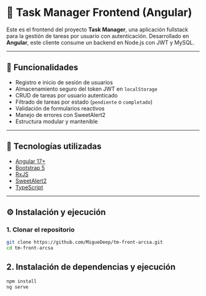 # 📝 Task Manager Frontend (Angular)

Este es el frontend del proyecto **Task Manager**, una aplicación fullstack para la gestión de tareas por usuario con autenticación. Desarrollado en **Angular**, este cliente consume un backend en Node.js con JWT y MySQL.

---

## 🚀 Funcionalidades

- Registro e inicio de sesión de usuarios
- Almacenamiento seguro del token JWT en `localStorage`
- CRUD de tareas por usuario autenticado
- Filtrado de tareas por estado (`pendiente` o `completado`)
- Validación de formularios reactivos
- Manejo de errores con SweetAlert2
- Estructura modular y mantenible

---

## 🧱 Tecnologías utilizadas

- [Angular 17+](https://angular.io/)
- [Bootstrap 5](https://getbootstrap.com/)
- [RxJS](https://rxjs.dev/)
- [SweetAlert2](https://sweetalert2.github.io/)
- [TypeScript](https://www.typescriptlang.org/)

---

## ⚙️ Instalación y ejecución

### 1. Clonar el repositorio

```bash
git clone https://github.com/MigueDeep/tm-front-arcsa.git
cd tm-front-arcsa
```

## 2. Instalación  de dependencias y ejecución
```bash
npm install
ng serve


